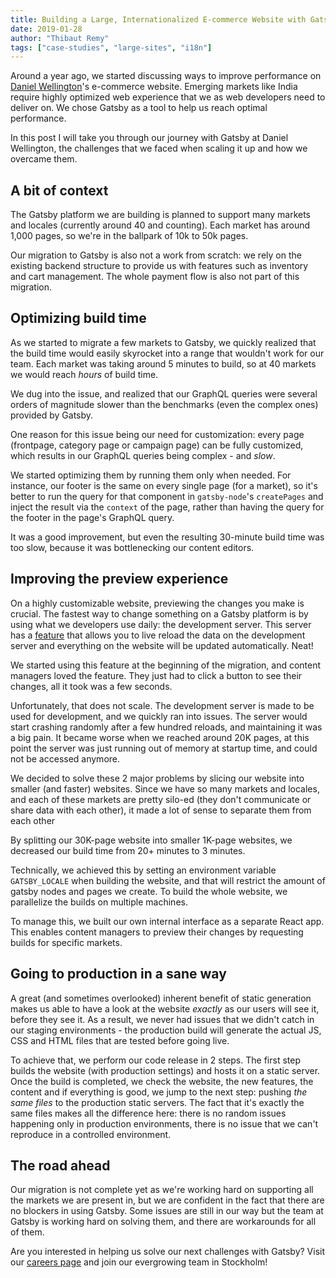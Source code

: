 ```yaml
---
title: Building a Large, Internationalized E-commerce Website with Gatsby at Daniel Wellington
date: 2019-01-28
author: "Thibaut Remy"
tags: ["case-studies", "large-sites", "i18n"]
---
```


Around a year ago, we started discussing ways to improve performance on [Daniel Wellington](http://www.danielwellington.com)'s e-commerce website. Emerging markets like India require highly optimized web experience that we as web developers need to deliver on. We chose Gatsby as a tool to help us reach optimal performance.

In this post I will take you through our journey with Gatsby at Daniel Wellington, the challenges that we faced when scaling it up and how we overcame them.

## A bit of context

The Gatsby platform we are building is planned to support many markets and locales (currently around 40 and counting). Each market has around 1,000 pages, so we're in the ballpark of 10k to 50k pages.

Our migration to Gatsby is also not a work from scratch: we rely on the existing backend structure to provide us with features such as inventory and cart management. The whole payment flow is also not part of this migration.

## Optimizing build time

As we started to migrate a few markets to Gatsby, we quickly realized that the build time would easily skyrocket into a range that wouldn't work for our team. Each market was taking around 5 minutes to build, so at 40 markets we would reach _hours_ of build time.

We dug into the issue, and realized that our GraphQL queries were several orders of magnitude slower than the benchmarks (even the complex ones) provided by Gatsby.

One reason for this issue being our need for customization: every page (frontpage, category page or campaign page) can be fully customized, which results in our GraphQL queries being complex - and _slow_.

We started optimizing them by running them only when needed. For instance, our footer is the same on every single page (for a market), so it's better to run the query for that component in `gatsby-node`'s `createPages` and inject the result via the `context` of the page, rather than having the query for the footer in the page's GraphQL query.

It was a good improvement, but even the resulting 30-minute build time was too slow, because it was bottlenecking our content editors.

## Improving the preview experience

On a highly customizable website, previewing the changes you make is crucial. The fastest way to change something on a Gatsby platform is by using what we developers use daily: the development server. This server has a [feature](/docs/environment-variables/#reserved-environment-variables) that allows you to live reload the data on the development server and everything on the website will be updated automatically. Neat!

We started using this feature at the beginning of the migration, and content managers loved the feature. They just had to click a button to see their changes, all it took was a few seconds.

Unfortunately, that does not scale. The development server is made to be used for development, and we quickly ran into issues. The server would start crashing randomly after a few hundred reloads, and maintaining it was a big pain. It became worse when we reached around 20K pages, at this point the server was just running out of memory at startup time, and could not be accessed anymore.

We decided to solve these 2 major problems by slicing our website into smaller (and faster) websites. Since we have so many markets and locales, and each of these markets are pretty silo-ed (they don't communicate or share data with each other), it made a lot of sense to separate them from each other

<Pullquote>
  By splitting our 30K-page website into smaller 1K-page websites, we decreased
  our build time from 20+ minutes to 3 minutes.
</Pullquote>

Technically, we achieved this by setting an environment variable `GATSBY_LOCALE` when building the website, and that will restrict the amount of gatsby nodes and pages we create. To build the whole website, we parallelize the builds on multiple machines.

To manage this, we built our own internal interface as a separate React app. This enables content managers to preview their changes by requesting builds for specific markets.

## Going to production in a sane way

A great (and sometimes overlooked) inherent benefit of static generation makes us able to have a look at the website _exactly_ as our users will see it, before they see it. As a result, we never had issues that we didn't catch in our staging environments - the production build will generate the actual JS, CSS and HTML files that are tested before going live.

To achieve that, we perform our code release in 2 steps. The first step builds the website (with production settings) and hosts it on a static server. Once the build is completed, we check the website, the new features, the content and if everything is good, we jump to the next step: pushing _the same files_ to the production static servers. The fact that it's exactly the same files makes all the difference here: there is no random issues happening only in production environments, there is no issue that we can't reproduce in a controlled environment.

## The road ahead

Our migration is not complete yet as we're working hard on supporting all the markets we are present in, but we are confident in the fact that there are no blockers in using Gatsby. Some issues are still in our way but the team at Gatsby is working hard on solving them, and there are workarounds for all of them.

Are you interested in helping us solve our next challenges with Gatsby? Visit our [careers page](https://careers.danielwellington.com/) and join our evergrowing team in Stockholm!
